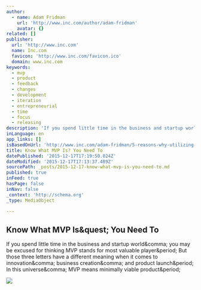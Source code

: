 ```yaml
---
author:
  - name: Adam Fridman
    url: 'http://www.inc.com/author/adam-fridman'
    avatar: {}
related: []
publisher:
  url: 'http://www.inc.com'
  name: Inc.com
  favicon: 'http://www.inc.com/favicon.ico'
  domain: www.inc.com
keywords:
  - mvp
  - product
  - feedback
  - changes
  - development
  - iteration
  - entrepreneurial
  - time
  - focus
  - releasing
description: 'If you spend little time in the business and startup world, you may be excused for thinking MVP stands for most valuable player. But those three letters have a different meaning when it comes to innovation, business creation, and product launch. In this universe, MVP means minimally viable product.'
inLanguage: en
app_links: []
isBasedOnUrl: 'http://www.inc.com/adam-fridman/5-reasons-why-utilizing-mvp-is-everything.html'
title: Know What MVP Is? You Need To
datePublished: '2015-12-17T17:19:50.024Z'
dateModified: '2015-12-17T17:13:37.489Z'
sourcePath: _posts/2015-12-17-know-what-mvp-is-you-need-to.md
published: true
inFeed: true
hasPage: false
inNav: false
_context: 'http://schema.org'
_type: MediaObject

---
```

<article style=""><h1>Know What MVP Is&amp;quest; You Need To</h1><p>If you spend little time in the business and startup world&amp;comma; you may be excused for thinking MVP stands for most valuable player&amp;period; But those three letters have a different meaning when it comes to innovation&amp;comma; business creation&amp;comma; and product launch&amp;period; In this universe&amp;comma; MVP means minimally viable product&amp;period;</p><img src="http://images.inc.com/uploaded_files/image/970x450/getty_525340101_200013332000928039_55762.jpg" /></article>